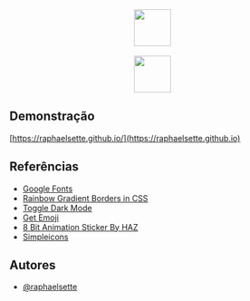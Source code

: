 <div align="center">
  <a href="https://imersao.dev/">
  <img height="65em" src="https://imersao.dev/assets/img/logo-imersao-dev-desktop.1660582173.svg"/><br><br>
  <img height="65em" src="https://raphaelsette.github.io/aluraflix/alura.svg"/></a><br>
  </div>
 
  
 ## Demonstração

[https://raphaelsette.github.io/](https://raphaelsette.github.io)

## Referências

 - <a href="https://fonts.google.com/" target="_blank">Google Fonts</a>
 - <a href="https://widgetcore.com/how-to-create-rainbow-gradient-borders-in-css/" target="_blank">Rainbow Gradient Borders in CSS</a>
 - <a href="https://www.w3schools.com/howto/howto_js_toggle_dark_mode.asp" target="_blank">Toggle Dark Mode</a>
 - <a href="https://getemoji.com/" target="_blank">Get Emoji</a>
 - <a href="https://giphy.com/gifs/animation-animated-5hmgfdvimPl5NjTUU6" target="_blank">8 Bit Animation Sticker By HAZ</a>
 - <a href="https://simpleicons.org/" target="_blank">Simpleicons</a>

## Autores

- [@raphaelsette](https://www.github.com/raphaelsette)
